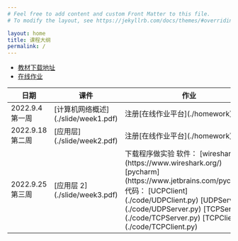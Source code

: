 ```yaml
---
# Feel free to add content and custom Front Matter to this file.
# To modify the layout, see https://jekyllrb.com/docs/themes/#overriding-theme-defaults

layout: home
title: 课程大纲
permalink: /
---
```


- [教材下载地址](./textbook)
- [在线作业](./homework)

<table>
<colgroup>
<col width="20%" />
<col width="20%" />
<col width="30%" />
<col width="30%" />
</colgroup>
<thead>
<tr class="header">
<th>日期</th>
<th>课件</th>
<th>作业</th>
<th>资料</th>
</tr>
</thead>
<tbody>
<tr>
<td markdown="span">2022.9.4 第一周 </td>
<td markdown="span">[计算机网络概述](./slide/week1.pdf)</td>
<td markdown="span">注册[在线作业平台](./homework) </td>
<td markdown="span"></td>
</tr>
<tr>
<td markdown="span">2022.9.18 第二周</td>
<td markdown="span">[应用层](./slide/week2.pdf)</td>
<td markdown="span">注册[在线作业平台](./homework)</td>
<td markdown="span"></td>
</tr>
<tr>
<td markdown="span">2022.9.25 第三周</td>
<td markdown="span">[应用层 2](./slide/week3.pdf)</td>
<td markdown="span">下载程序做实验
软件：
[wireshark](https://www.wireshark.org/)
[pycharm](https://www.jetbrains.com/pycharm/)
代码：
[UCPClient](./code/UDPClient.py)
[UDPServer](./code/UDPServer.py)
[TCPServer](./code/TCPServer.py)
[TCPClient](./code/TCPClient.py)
</td>
<td markdown="span">[磁力下载](./video/bittorrent.mp4) <br> [比特币](./video/bitcoin.mp4)</td>
</tr>
</tbody>
</table>
